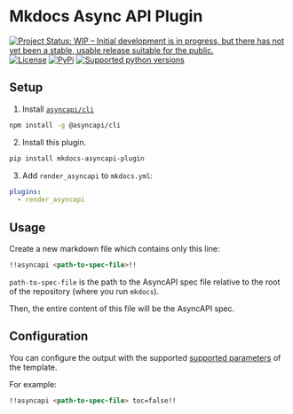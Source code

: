 # Mkdocs Async API Plugin

[![Project Status: WIP – Initial development is in progress, but there has not yet been a stable, usable release suitable for the public.](https://www.repostatus.org/badges/latest/wip.svg)](https://www.repostatus.org/#wip)
[![License](https://img.shields.io/badge/License-MIT-blue.svg)](https://opensource.org/licenses/MIT)
[![PyPi](https://img.shields.io/pypi/v/mkdocs-asyncapi-plugin.svg)](https://pypi.python.org/pypi/mkdocs-asyncapi-plugin)
[![Supported python versions](https://img.shields.io/pypi/pyversions/mkdocs-asyncapi-plugin.svg)](https://pypi.org/project/mkdocs-asyncapi-plugin/)

## Setup

1. Install [`asyncapi/cli`](https://github.com/asyncapi/cli)

``` sh
npm install -g @asyncapi/cli
```

2. Install this plugin.

``` sh
pip install mkdocs-asyncapi-plugin
```

3. Add `render_asyncapi` to `mkdocs.yml`:

``` yaml
plugins:
  - render_asyncapi
```

## Usage

Create a new markdown file which contains only this line:

``` markdown
!!asyncapi <path-to-spec-file>!!
```

`path-to-spec-file` is the path to the AsyncAPI spec file relative to the root of the repository (where you run `mkdocs`).

Then, the entire content of this file will be the AsyncAPI spec.

## Configuration
You can configure the output with the supported [supported parameters](https://github.com/asyncapi/markdown-template?tab=readme-ov-file#supported-parameters) of the template.

For example:
```markdown
!!asyncapi <path-to-spec-file> toc=false!!
```